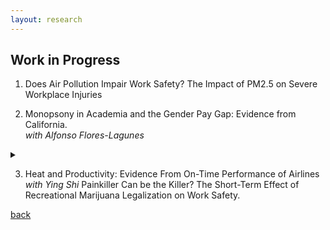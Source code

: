 ```yaml
---
layout: research
---
```


## Work in Progress

1. Does Air Pollution Impair Work Safety? The Impact of PM2.5 on Severe Workplace Injuries

2. Monopsony in Academia and the Gender Pay Gap: Evidence from California.   
*with Alfonso Flores-Lagunes*
<details>
	<summary></summary>
	We investigate the existence of monopsony power in a highly-skilled labor market given by tenure-ranked faculty in public research universities in California, analyze differences in monopsony power by gender, and relate them to the observed gender pay gap. We collect and use publicly-available information of faculty salaries in the University of California system and merge it with information obtained online on faculty characteristics, career trajectories, and research productivity indicators. We infer the university-level labor supply elasticity by estimating the elasticity of separation. To deal with the endogeneity of the salary in the separation equation, we employ instrumental variables exploiting exogenous variation in salaries driven by changes in school revenues and salary scales. We find evidence of monopsony power: the "exploitation rate", a common measure of monopsony power, is conservatively estimated at about 7% for tenure-track faculty. Full professors experience a higher rate of monopsony power than associate and assistant professors. Lastly, while the estimated monopsony power is not found to differ by gender for assistant and associate professors, it does so for full professors, with women facing a higher exploitation rate relative to males.

</details>

3. Heat and Productivity: Evidence From On-Time Performance of Airlines *with Ying Shi*
Painkiller Can be the Killer? The Short-Term Effect of Recreational Marijuana Legalization on Work Safety.


[back](./)
